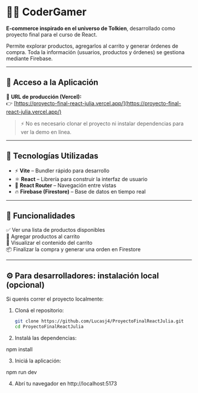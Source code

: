 # 🧙‍♂️ CoderGamer

**E-commerce inspirado en el universo de Tolkien**, desarrollado como proyecto final para el curso de React.

Permite explorar productos, agregarlos al carrito y generar órdenes de compra. Toda la información (usuarios, productos y órdenes) se gestiona mediante Firebase.

---

## 🚀 Acceso a la Aplicación

🔗 **URL de producción (Vercel):**  
👉 [https://proyecto-final-react-julia.vercel.app/](https://proyecto-final-react-julia.vercel.app/)

> ⚡ No es necesario clonar el proyecto ni instalar dependencias para ver la demo en línea.

---

## 🧰 Tecnologías Utilizadas

- ⚡ **Vite** – Bundler rápido para desarrollo
- ⚛️ **React** – Librería para construir la interfaz de usuario
- 🔀 **React Router** – Navegación entre vistas
- 🔥 **Firebase (Firestore)** – Base de datos en tiempo real

---

## 🛒 Funcionalidades

✅ Ver una lista de productos disponibles  
🛒 Agregar productos al carrito  
🧾 Visualizar el contenido del carrito  
📦 Finalizar la compra y generar una orden en Firestore

---

## ⚙️ Para desarrolladores: instalación local (opcional)

Si querés correr el proyecto localmente:

1. Cloná el repositorio:

   ```bash
   git clone https://github.com/Lucasj4/ProyectoFinalReactJulia.git
   cd ProyectoFinalReactJulia

2. Instalá las dependencias:
   
npm install

3. Iniciá la aplicación:

npm run dev

4. Abrí tu navegador en http://localhost:5173

